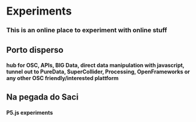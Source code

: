 # Experiments

### This is an online place to experiment with online stuff

## Porto disperso

#### hub for OSC, APIs, BIG Data, direct data manipulation with javascript, tunnel out to PureData, SuperCollider, Processing, OpenFrameworks or any other OSC friendly/interested plattform

## Na pegada do Saci

#### P5.js experiments
